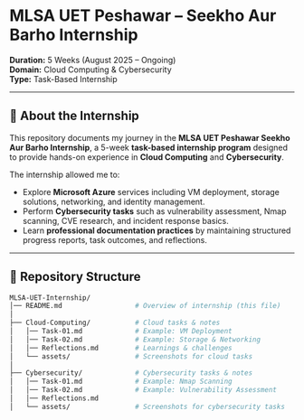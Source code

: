 # MLSA UET Peshawar – Seekho Aur Barho Internship  
**Duration:** 5 Weeks (August 2025 – Ongoing)  
**Domain:** Cloud Computing & Cybersecurity  
**Type:** Task-Based Internship  

---

## 📖 About the Internship  
This repository documents my journey in the **MLSA UET Peshawar Seekho Aur Barho Internship**, a 5-week **task-based internship program** designed to provide hands-on experience in **Cloud Computing** and **Cybersecurity**.  

The internship allowed me to:  
- Explore **Microsoft Azure** services including VM deployment, storage solutions, networking, and identity management.  
- Perform **Cybersecurity tasks** such as vulnerability assessment, Nmap scanning, CVE research, and incident response basics.  
- Learn **professional documentation practices** by maintaining structured progress reports, task outcomes, and reflections.  

---

## 📂 Repository Structure  

```bash
MLSA-UET-Internship/
│── README.md                  # Overview of internship (this file)
│
├── Cloud-Computing/           # Cloud tasks & notes
│   │── Task-01.md             # Example: VM Deployment
│   │── Task-02.md             # Example: Storage & Networking
│   │── Reflections.md         # Learnings & challenges
│   └── assets/                # Screenshots for cloud tasks
│
├── Cybersecurity/             # Cybersecurity tasks & notes
│   │── Task-01.md             # Example: Nmap Scanning
│   │── Task-02.md             # Example: Vulnerability Assessment
│   │── Reflections.md
│   └── assets/                # Screenshots for cybersecurity tasks
